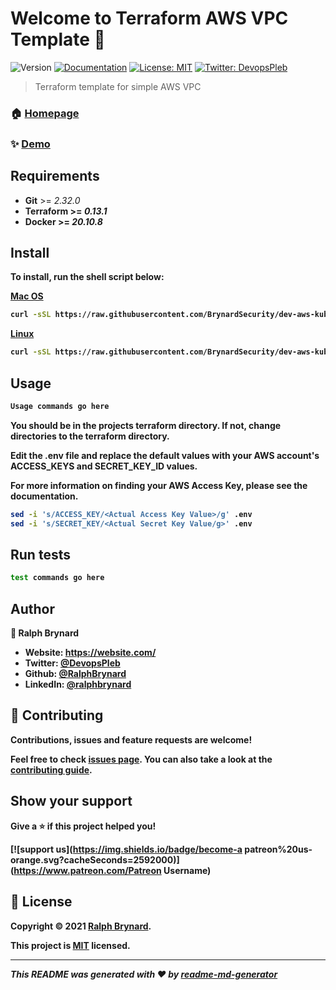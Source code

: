 # Welcome to Terraform AWS VPC Template 👋
![Version](https://img.shields.io/badge/version-1.0.0--dev-blue.svg?cacheSeconds=2592000)
[![Documentation](https://img.shields.io/badge/documentation-yes-brightgreen.svg)](https://dev-aws-kubernetes-vpc.readthedocs.io/en/latest/)
[![License: MIT](https://img.shields.io/badge/License-MIT-yellow.svg)](https://mit-license.org/)
[![Twitter: DevopsPleb](https://img.shields.io/twitter/follow/DevopsPleb.svg?style=social)](https://twitter.com/DevopsPleb)

> Terraform template for simple AWS VPC

### 🏠 [Homepage](https://homepage.com/url)

### ✨ [Demo](https://demopage.com/url)

## Requirements
 <ul>
    <li><strong>Git</strong> >= <em>2.32.0</em></li>
    <li><strong>Terraform<strong> >= <em>0.13.1</em></li>
    <li><string>Docker</string> >= <em>20.10.8</em></li>
 </ul>

## Install

To install, run the shell script below:

<ins>Mac OS<ins>

```sh
curl -sSL https://raw.githubusercontent.com/BrynardSecurity/dev-aws-kubernetes-vpc/main/scripts/mac-install.sh | bash
```
<ins>Linux<ins>

```sh
curl -sSL https://raw.githubusercontent.com/BrynardSecurity/dev-aws-kubernetes-vpc/main/scripts/linux-install.sh | bash
```

## Usage

```sh
Usage commands go here
```
You should be in the projects terraform directory. If not, change directories to the terraform directory. 

Edit the .env file and replace the default values with your AWS account's ACCESS_KEYS and SECRET_KEY_ID values.

For more information on finding your AWS Access Key, please see the documentation.

```sh
sed -i 's/ACCESS_KEY/<Actual Access Key Value>/g' .env
sed -i 's/SECRET_KEY/<Actual Secret Key Value/g>' .env

```
## Run tests

```sh
test commands go here
```

## Author

👤 **Ralph Brynard**

* Website: https://website.com/
* Twitter: [@DevopsPleb](https://twitter.com/DevopsPleb)
* Github: [@RalphBrynard](https://github.com/RalphBrynard)
* LinkedIn: [@ralphbrynard](https://linkedin.com/in/ralphbrynard)

## 🤝 Contributing

Contributions, issues and feature requests are welcome!

Feel free to check [issues page](https://github.com/BrynardSecurity/dev-aws-kubernetes-vpc/issues). You can also take a look at the [contributing guide](https://contributingguide.com/url).

## Show your support

Give a ⭐️ if this project helped you!

[![support us](https://img.shields.io/badge/become-a patreon%20us-orange.svg?cacheSeconds=2592000)](https://www.patreon.com/Patreon Username)


## 📝 License

Copyright © 2021 [Ralph Brynard](https://github.com/RalphBrynard).

This project is [MIT](https://mit-license.org/) licensed.

***
_This README was generated with ❤️ by [readme-md-generator](https://github.com/kefranabg/readme-md-generator)_
